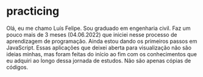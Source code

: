 # practicing
 Olá, eu me chamo Luís Felipe.
Sou graduado em engenharia civil.
Faz um pouco mais de 3 meses  (04.06.2022) que iniciei nesse processo de aprendizagem de programação. Ainda estou dando os primeiros passos em JavaScript.
Essas aplicações que deixei aberta para visualização não são ideias minhas, mas foram feitas do início ao fim com os conhecimentos que eu adquiri ao longo dessa jornada de estudos. Não são apenas cópias de códigos.
